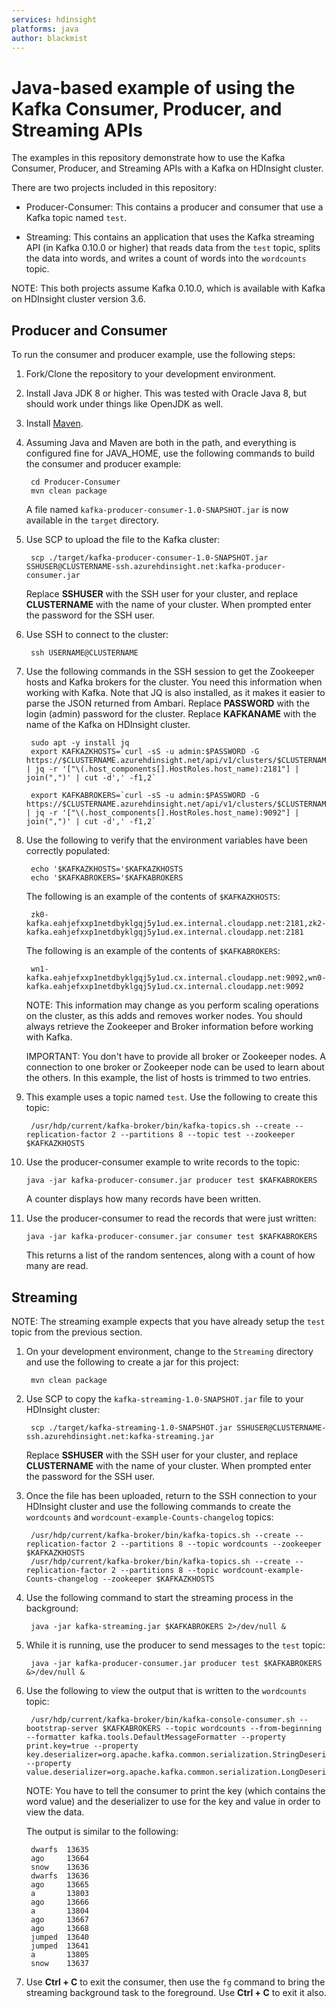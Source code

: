```yaml
---
services: hdinsight
platforms: java
author: blackmist
---
```


# Java-based example of using the Kafka Consumer, Producer, and Streaming APIs

The examples in this repository demonstrate how to use the Kafka Consumer, Producer, and Streaming APIs with a Kafka on HDInsight cluster.

There are two projects included in this repository:

* Producer-Consumer: This contains a producer and consumer that use a Kafka topic named `test`.

* Streaming: This contains an application that uses the Kafka streaming API (in Kafka 0.10.0 or higher) that reads data from the `test` topic, splits the data into words, and writes a count of words into the `wordcounts` topic.

NOTE: This both projects assume Kafka 0.10.0, which is available with Kafka on HDInsight cluster version 3.6.

## Producer and Consumer

To run the consumer and producer example, use the following steps:

1. Fork/Clone the repository to your development environment.

2. Install Java JDK 8 or higher. This was tested with Oracle Java 8, but should work under things like OpenJDK as well.

3. Install [Maven](http://maven.apache.org/).

4. Assuming Java and Maven are both in the path, and everything is configured fine for JAVA_HOME, use the following commands to build the consumer and producer example:

        cd Producer-Consumer
        mvn clean package
    
    A file named `kafka-producer-consumer-1.0-SNAPSHOT.jar` is now available in the `target` directory.

5. Use SCP to upload the file to the Kafka cluster:

        scp ./target/kafka-producer-consumer-1.0-SNAPSHOT.jar SSHUSER@CLUSTERNAME-ssh.azurehdinsight.net:kafka-producer-consumer.jar
   
    Replace **SSHUSER** with the SSH user for your cluster, and replace **CLUSTERNAME** with the name of your cluster. When prompted enter the password for the SSH user.

6. Use SSH to connect to the cluster:

        ssh USERNAME@CLUSTERNAME

7. Use the following commands in the SSH session to get the Zookeeper hosts and Kafka brokers for the cluster. You need this information when working with Kafka. Note that JQ is also installed, as it makes it easier to parse the JSON returned from Ambari. Replace __PASSWORD__ with the login (admin) password for the cluster. Replace __KAFKANAME__ with the name of the Kafka on HDInsight cluster.

        sudo apt -y install jq
        export KAFKAZKHOSTS=`curl -sS -u admin:$PASSWORD -G https://$CLUSTERNAME.azurehdinsight.net/api/v1/clusters/$CLUSTERNAME/services/ZOOKEEPER/components/ZOOKEEPER_SERVER | jq -r '["\(.host_components[].HostRoles.host_name):2181"] | join(",")' | cut -d',' -f1,2`

        export KAFKABROKERS=`curl -sS -u admin:$PASSWORD -G https://$CLUSTERNAME.azurehdinsight.net/api/v1/clusters/$CLUSTERNAME/services/KAFKA/components/KAFKA_BROKER | jq -r '["\(.host_components[].HostRoles.host_name):9092"] | join(",")' | cut -d',' -f1,2`

8. Use the following to verify that the environment variables have been correctly populated:

        echo '$KAFKAZKHOSTS='$KAFKAZKHOSTS
        echo '$KAFKABROKERS='$KAFKABROKERS

    The following is an example of the contents of `$KAFKAZKHOSTS`:
   
        zk0-kafka.eahjefxxp1netdbyklgqj5y1ud.ex.internal.cloudapp.net:2181,zk2-kafka.eahjefxxp1netdbyklgqj5y1ud.ex.internal.cloudapp.net:2181
   
    The following is an example of the contents of `$KAFKABROKERS`:
   
        wn1-kafka.eahjefxxp1netdbyklgqj5y1ud.cx.internal.cloudapp.net:9092,wn0-kafka.eahjefxxp1netdbyklgqj5y1ud.cx.internal.cloudapp.net:9092

    NOTE: This information may change as you perform scaling operations on the cluster, as this adds and removes worker nodes. You should always retrieve the Zookeeper and Broker information before working with Kafka.
    
    IMPORTANT: You don't have to provide all broker or Zookeeper nodes. A connection to one broker or Zookeeper node can be used to learn about the others. In this example, the list of hosts is trimmed to two entries.

9. This example uses a topic named `test`. Use the following to create this topic:

        /usr/hdp/current/kafka-broker/bin/kafka-topics.sh --create --replication-factor 2 --partitions 8 --topic test --zookeeper $KAFKAZKHOSTS

10. Use the producer-consumer example to write records to the topic:
   
        java -jar kafka-producer-consumer.jar producer test $KAFKABROKERS
    
    A counter displays how many records have been written.

11. Use the producer-consumer to read the records that were just written:

        java -jar kafka-producer-consumer.jar consumer test $KAFKABROKERS
    
    This returns a list of the random sentences, along with a count of how many are read.

## Streaming

NOTE: The streaming example expects that you have already setup the `test` topic from the previous section.

1. On your development environment, change to the `Streaming` directory and use the following to create a jar for this project:

        mvn clean package
    
2. Use SCP to copy the `kafka-streaming-1.0-SNAPSHOT.jar` file to your HDInsight cluster:
   
        scp ./target/kafka-streaming-1.0-SNAPSHOT.jar SSHUSER@CLUSTERNAME-ssh.azurehdinsight.net:kafka-streaming.jar
   
    Replace **SSHUSER** with the SSH user for your cluster, and replace **CLUSTERNAME** with the name of your cluster. When prompted enter the password for the SSH user.

3. Once the file has been uploaded, return to the SSH connection to your HDInsight cluster and use the following commands to create the `wordcounts` and `wordcount-example-Counts-changelog` topics:

        /usr/hdp/current/kafka-broker/bin/kafka-topics.sh --create --replication-factor 2 --partitions 8 --topic wordcounts --zookeeper $KAFKAZKHOSTS
        /usr/hdp/current/kafka-broker/bin/kafka-topics.sh --create --replication-factor 2 --partitions 8 --topic wordcount-example-Counts-changelog --zookeeper $KAFKAZKHOSTS

4. Use the following command to start the streaming process in the background:

        java -jar kafka-streaming.jar $KAFKABROKERS 2>/dev/null &

4. While it is running, use the producer to send messages to the `test` topic:

        java -jar kafka-producer-consumer.jar producer test $KAFKABROKERS &>/dev/null &

6. Use the following to view the output that is written to the `wordcounts` topic:
   
        /usr/hdp/current/kafka-broker/bin/kafka-console-consumer.sh --bootstrap-server $KAFKABROKERS --topic wordcounts --from-beginning --formatter kafka.tools.DefaultMessageFormatter --property print.key=true --property key.deserializer=org.apache.kafka.common.serialization.StringDeserializer --property value.deserializer=org.apache.kafka.common.serialization.LongDeserializer
   
    NOTE: You have to tell the consumer to print the key (which contains the word value) and the deserializer to use for the key and value in order to view the data.
   
    The output is similar to the following:
   
        dwarfs  13635
        ago     13664
        snow    13636
        dwarfs  13636
        ago     13665
        a       13803
        ago     13666
        a       13804
        ago     13667
        ago     13668
        jumped  13640
        jumped  13641
        a       13805
        snow    13637

7. Use __Ctrl + C__ to exit the consumer, then use the `fg` command to bring the streaming background task to the foreground. Use __Ctrl + C__ to exit it also.

